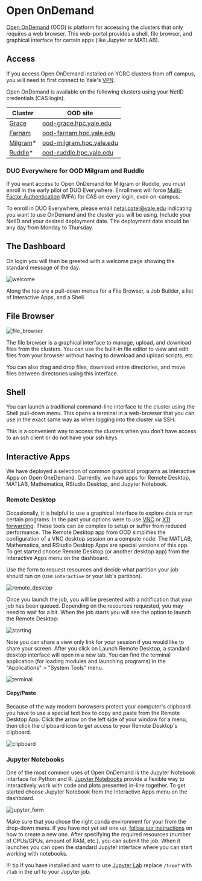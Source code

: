# Open OnDemand

[Open OnDemand](https://openondemand.org) (OOD) is platform for accessing the clusters that only requires a web browser.
This web-portal provides a shell, file browser, and graphical interface for certain apps (like Jupyter or MATLAB).

## Access

If you access Open OnDemand installed on YCRC clusters from off campus, you will need to first connect to Yale's [VPN](https://docs.ycrc.yale.edu/clusters-at-yale/access/vpn). 

Open OnDemand is available on the following clusters using your NetID credentials (CAS login).

| Cluster                                     | OOD site                                                   |
|---------------------------------------------|------------------------------------------------------------|
| [Grace](/clusters-at-yale/clusters/grace) | [ood-grace.hpc.yale.edu](https://ood-grace.hpc.yale.edu)   |
| [Farnam](/clusters-at-yale/clusters/farnam)   | [ood-farnam.hpc.yale.edu](https://ood-farnam.hpc.yale.edu) |
| [Milgram](/clusters-at-yale/clusters/milgram)\* | [ood-milgram.hpc.yale.edu](https://ood-milgram.hpc.yale.edu) |
| [Ruddle](/clusters-at-yale/clusters/ruddle)\* | [ood-ruddle.hpc.yale.edu](https://ood-ruddle.hpc.yale.edu) |

### DUO Everywhere for OOD Milgram and Ruddle

If you want access to Open OnDemand for Milgram or Ruddle, you must enroll in the early pilot of DUO Everywhere. Enrollment will force [Multi-Factor Authentication](/clusters-at-yale/access/mfa) (MFA) for CAS on every login, even on-campus.

To enroll in DUO Everywhere, please email [netal.patel@yale.edu](mailto:netal.patel@yale.edu) indicating you want to use OnDemand and the cluster you will be using. Include your NetID and your desired deployment date. The deployment date should be any day from Monday to Thursday.

## The Dashboard

On login you will then be greeted with a welcome page showing the standard message of the day.

![welcome](/img/ood_welcome.png)

Along the top are a pull-down menus for a File Browser, a Job Builder, a list of Interactive Apps, and a Shell.

## File Browser

![file_browser](/img/ood_filebrowser.png)

The file browser is a graphical interface to manage, upload, and download files from the clusters. You can use the built-in file editor to view and edit files from your browser without having to download and upload scripts, etc.

You can also drag and drop files, download entire directories, and move files between directories using this interface.

## Shell

You can launch a traditional command-line interface to the cluster using the Shell pull-down menu.
This opens a terminal in a web-browser that you can use in the exact same way as when logging into the cluster via SSH.

This is a convenient way to access the clusters when you don't have access to an ssh client or do not have your ssh keys.
## Interactive Apps

We have deployed a selection of common graphical programs as Interactive Apps on Open OneDemand. Currently, we have apps for Remote Desktop, MATLAB, Mathematica, RStudio Desktop, and Jupyter Notebook.

### Remote Desktop

Occasionally, it is helpful to use a graphical interface to explore data or run certain programs.
In the past your options were to use [VNC](/clusters-at-yale/access/vnc) or [X11 forwarding](/clusters-at-yale/access/x11). These tools can be complex to setup or suffer from reduced performance. The Remote Desktop app from OOD simplifies the configuration of a VNC desktop session on a compute node. The MATLAB, Mathematica, and RStudio Desktop Apps are special versions of this app. To get started choose Remote Desktop (or another desktop app) from the Interactive Apps menu on the dashboard.

Use the form to request resources and decide what partition your job should run on (use `interactive` or your lab's partition).

![remote_desktop](/img/ood_remote.png)

Once you launch the job, you will be presented with a notification that your job has been queued.
Depending on the resources requested, you may need to wait for a bit. When the job starts you will see the option to launch the Remote Desktop:

![starting](/img/ood_remote_starting.png)

Note you can share a view only link for your session if you would like to share your screen. After you click on Launch Remote Desktop, a standard desktop interface will open in a new tab. You can find the terminal application (for loading modules and launching programs) in the "Applications" > "System Tools" menu.

![terminal](/img/ood_remote_terminal.png)

#### Copy/Paste

Because of the way modern borowsers protect your computer's clipboard you have to use a special text box to copy and paste from the Remote Desktop App. Click the arrow on the left side of your window for a menu, then click the clipboard icon to get access to your Remote Desktop's clipboard.

![clipboard](/img/ood_remote_clipboard.png)

### Jupyter Notebooks

One of the most common uses of Open OnDemand is the Jupyter Notebook interface for Python and R.
[Jupyter Notebooks](https://jupyter-notebook.readthedocs.io/en/stable/) provide a flexible way to interactively work with code and plots presented in-line together. To get started choose Jupyter Notebook from the Interactive Apps menu on the dashboard.

![jupyter_form](/img/ood_jupyter_form.png)

Make sure that you chose the right conda environment for your from the drop-down menu. If you have not yet set one up, [follow our instructions](/clusters-at-yale/guides/jupyter) on how to create a new one. After specifying the required resources (number of CPUs/GPUs, amount of RAM, etc.), you can submit the job. When it launches you can open the standard Jupyter interface where you can start working with notebooks.

!!! tip
    If you have installed and want to use [Jupyter Lab](https://jupyterlab.readthedocs.io/en/stable/index.html) replace `/tree?` with `/lab` in the url to your Jupyter job.
